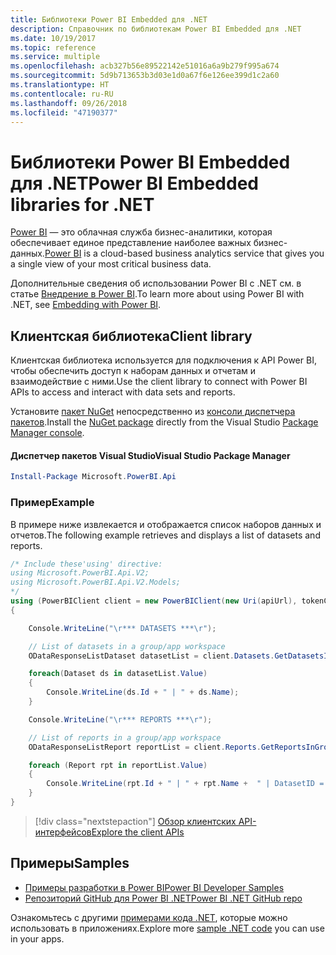 ```yaml
---
title: Библиотеки Power BI Embedded для .NET
description: Справочник по библиотекам Power BI Embedded для .NET
ms.date: 10/19/2017
ms.topic: reference
ms.service: multiple
ms.openlocfilehash: acb327b56e89522142e51016a6a9b279f995a674
ms.sourcegitcommit: 5d9b713653b3d03e1d0a67f6e126ee399d1c2a60
ms.translationtype: HT
ms.contentlocale: ru-RU
ms.lasthandoff: 09/26/2018
ms.locfileid: "47190377"
---
```

# <a name="power-bi-embedded-libraries-for-net"></a><span data-ttu-id="9875f-103">Библиотеки Power BI Embedded для .NET</span><span class="sxs-lookup"><span data-stu-id="9875f-103">Power BI Embedded libraries for .NET</span></span>

<span data-ttu-id="9875f-104">[Power BI](https://powerbi.microsoft.com/) — это облачная служба бизнес-аналитики, которая обеспечивает единое представление наиболее важных бизнес-данных.</span><span class="sxs-lookup"><span data-stu-id="9875f-104">[Power BI](https://powerbi.microsoft.com/) is a cloud-based business analytics service that gives you a single view of your most critical business data.</span></span>

<span data-ttu-id="9875f-105">Дополнительные сведения об использовании Power BI с .NET см. в статье [Внедрение в Power BI](https://powerbi.microsoft.com/en-us/documentation/powerbi-developer-embedding/).</span><span class="sxs-lookup"><span data-stu-id="9875f-105">To learn more about using Power BI with .NET, see [Embedding with Power BI](https://powerbi.microsoft.com/en-us/documentation/powerbi-developer-embedding/).</span></span>

## <a name="client-library"></a><span data-ttu-id="9875f-106">Клиентская библиотека</span><span class="sxs-lookup"><span data-stu-id="9875f-106">Client library</span></span>

<span data-ttu-id="9875f-107">Клиентская библиотека используется для подключения к API Power BI, чтобы обеспечить доступ к наборам данных и отчетам и взаимодействие с ними.</span><span class="sxs-lookup"><span data-stu-id="9875f-107">Use the client library to connect with Power BI APIs to access and interact with data sets and reports.</span></span>

<span data-ttu-id="9875f-108">Установите [пакет NuGet](https://www.nuget.org/packages/Microsoft.PowerBI.Api) непосредственно из [консоли диспетчера пакетов][PackageManager].</span><span class="sxs-lookup"><span data-stu-id="9875f-108">Install the [NuGet package](https://www.nuget.org/packages/Microsoft.PowerBI.Api) directly from the Visual Studio [Package Manager console][PackageManager].</span></span>

#### <a name="visual-studio-package-manager"></a><span data-ttu-id="9875f-109">Диспетчер пакетов Visual Studio</span><span class="sxs-lookup"><span data-stu-id="9875f-109">Visual Studio Package Manager</span></span>

```powershell
Install-Package Microsoft.PowerBI.Api
```

### <a name="example"></a><span data-ttu-id="9875f-110">Пример</span><span class="sxs-lookup"><span data-stu-id="9875f-110">Example</span></span>

<span data-ttu-id="9875f-111">В примере ниже извлекается и отображается список наборов данных и отчетов.</span><span class="sxs-lookup"><span data-stu-id="9875f-111">The following example retrieves and displays a list of datasets and reports.</span></span>

```csharp
/* Include these'using' directive:
using Microsoft.PowerBI.Api.V2;
using Microsoft.PowerBI.Api.V2.Models;
*/
using (PowerBIClient client = new PowerBIClient(new Uri(apiUrl), tokenCredentials))
{

    Console.WriteLine("\r*** DATASETS ***\r");

    // List of datasets in a group/app workspace
    ODataResponseListDataset datasetList = client.Datasets.GetDatasetsInGroup(groupId);

    foreach(Dataset ds in datasetList.Value)
    {
        Console.WriteLine(ds.Id + " | " + ds.Name);
    }

    Console.WriteLine("\r*** REPORTS ***\r");

    // List of reports in a group/app workspace
    ODataResponseListReport reportList = client.Reports.GetReportsInGroup(groupId);

    foreach (Report rpt in reportList.Value)
    {
        Console.WriteLine(rpt.Id + " | " + rpt.Name +  " | DatasetID = " + rpt.DatasetId);
    }
}
```

> [!div class="nextstepaction"]
> [<span data-ttu-id="9875f-112">Обзор клиентских API-интерфейсов</span><span class="sxs-lookup"><span data-stu-id="9875f-112">Explore the client APIs</span></span>](https://powerbi.microsoft.com/documentation/powerbi-developer-rest-api-reference/)

## <a name="samples"></a><span data-ttu-id="9875f-113">Примеры</span><span class="sxs-lookup"><span data-stu-id="9875f-113">Samples</span></span>

* [<span data-ttu-id="9875f-114">Примеры разработки в Power BI</span><span class="sxs-lookup"><span data-stu-id="9875f-114">Power BI Developer Samples</span></span>](https://github.com/Microsoft/PowerBI-Developer-Samples)
* [<span data-ttu-id="9875f-115">Репозиторий GitHub для Power BI .NET</span><span class="sxs-lookup"><span data-stu-id="9875f-115">Power BI .NET GitHub repo</span></span>](https://github.com/Microsoft/PowerBI-CSharp)

<span data-ttu-id="9875f-116">Ознакомьтесь с другими [примерами кода .NET](https://azure.microsoft.com/resources/samples/?platform=dotnet), которые можно использовать в приложениях.</span><span class="sxs-lookup"><span data-stu-id="9875f-116">Explore more [sample .NET code](https://azure.microsoft.com/resources/samples/?platform=dotnet) you can use in your apps.</span></span>

[PackageManager]: https://docs.microsoft.com/nuget/tools/package-manager-console
